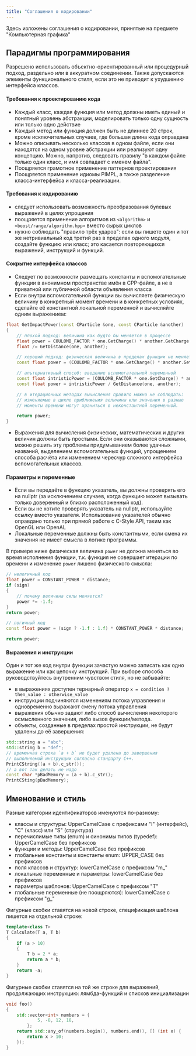 ```yaml
---
title: "Соглашения о кодировании"
---
```


Здесь изложены соглашения о кодировании, принятые на предмете "Компьютерная графика"

## Парадигмы программирования

Разрешено использовать объектно-ориентированный или процедурный подход, раздельно или в аккуратном соединении. Также допускаются элементы функционального стиля, если это не приводит к ухудшению интерфейса классов.

#### Требования к проектированию кода

- Каждый класс, каждая функция или метод должны иметь единый и понятный уровень абстракции, моделировать только одну сущность или только одно действие
- Каждый метод или функция должен быть не длиннее 20 строк, кроме исключительных случаев, где большая длина кода оправдана
- Можно описывать несколько классов в одном файле, если они находятся на одном уровне абстракции или реализуют одну концепцию. Можно, напротив, следовать правилу "в каждом файле только один класс, и имя совпадает с именем файла".
- Поощряется грамотное применение паттернов проектирования
- Поощряется применение идиомы PIMPL, а также разделение класса-интерфейса и класса-реализации.

#### Требования к кодированию

- следует использовать возможность преобразования булевых выражений в целях упрощения
- поощряется применение алгоритмов из `<algorithm>` и `<boost/range/algorithm.hpp>` вместо сырых циклов
- нужно соблюдать "правило трёх ударов": если вы пишете один и тот же нетривиальный код третий раз в пределах одного модуля, создайте функцию или класс; это касается повторяющихся выражений, инструкций и функций.

#### Сокрытие интерфейса классов

- Следует по возможности размещать константы и вспомогательные функции в анонимном пространстве имён в CPP-файле, а не в приватной или публичной области объявления класса
- Если внутри вспомогательной функции вы вычисляете физическую величину в конкретный момент времени и в конкретных условиях, сделайте её константной локальной переменной и вычисляйте одним выражением:

```cpp
float GetImpactPower(const CParticle &one, const CParticle &another)
{
    // плохой подход: величина как будто бы меняется в процессе
    float power = COULOMB_FACTOR * one.GetCharge() * another.GetCharge();
    float /= GetDistance(one, another);

    // хороший подход: физическая величина в пределах функции не меняется
    const float power = (COULOMB_FACTOR * one.GetCharge() * another.GetCharge()) / GetDistance(one, another);

    // альтернативный способ: введение вспомогательной переменной
    const float intristicPower = (COULOMB_FACTOR * one.GetCharge() * another.GetCharge());
    const float power = intristicPower / GetDistance(one, another);

    // в итерационных методах вычисления правило можно не соблюдать:
    // изменяемые в цикле приближения величины или значения в разные
    // моменты времени могут храниться в неконстантной переменной.

    return power;
}
```
- Выражения для вычисления физических, математических и других величин должны быть простыми. Если они оказываются сложными, можно решить эту проблемы придумыванием более удачных названий, выделением вспомогательных функций, упрощением способа расчёта или изменением чересчур сложного интерфейса вспомогательных классов.

#### Параметры и переменные

- Если вы передаёте в функцию указатель, вы должны проверять его на nullptr (за исключением случаев, когда функцию может вызывать только доверенный и близко расположенный код).
- Если вы не хотите проверять указатель на nullptr, используйте ссылку вместо указателя. Использование указателей обычно оправдано только при прямой работе с C-Style API, таким как OpenGL или OpenAL
- Локальные переменные должны быть константными, если смена их значения не имеет смысла в логике программы.

В примере ниже физическая величина `power` не должна меняться во время исполнения функции, т.к. функция не совершает итерации по времени и изменение `power` лишено физического смысла:

```cpp
// нелогичный код
float power = CONSTANT_POWER * distance;
if (sign)
{
    // почему величина силы меняется?
	power *= -1.f;
}
return power;

// логичный код
const float power = (sign ? -1.f : 1.f) * CONSTANT_POWER * distance;

return power;
```

#### Выражения и инструкции

Один и тот же код внутри функции зачастую можно записать как одно выражение или как цепочку инструкций. При выборе способа руководствуйтесь внутренним чувством стиля, но не забывайте:

- в выражениях доступен тернарный оператор `x = condition ? then_value : otherwise_value`
- инструкции подчиняются изменениям потока управления и одновременно выражают смену потока управления
- выражения обычно задают либо способ вычисления некоторого осмысленного значения, либо вызов функции/метода.
- объекты, созданные в пределах простой инструкции, не будут удалены до её завершения:

```cpp
std::string a = "abc";
std::string b = "def";
// временная строка `a + b` не будет удалена до завершения
// выполняемой инструкции согласно стандарту C++.
PrintCString((a + b).c_str());
// а вот так делать не надо
const char *pBadMemory = (a + b).c_str();
PrintCSting(pBadMemory);
```

## Именование и стиль

Разные категории идентификаторов именуются по-разному:

- классы и структуры: UpperCamelCase с префиксами "I" (интерфейс), "C" (класс) или "S" (структура)
- перечислимые типы (enum) и синонимы типов (typedef): UpperCamelCase без префиксов
- функции и методы: UpperCamelCase без префиксов
- глобальные константы и константы enum: UPPER_CASE без префиксов
- поля классов и структур: lowerCamelCase с префиксом "m_"
- локальные переменные и параметры: lowerCamelCase без префиксов
- параметры шаблонов: UpperCamelCase с префиксом "T"
- глобальные переменные (не поощряются): lowerCamelCase с префиксом "g_"

Фигурные скобки ставятся на новой строке, спецификация шаблона пишется на отдельной строке:

```cpp
template<class T>
T Calculate(T a, T b)
{
    if (a > 10)
    {
        T b = 2 * a;
        return a * b;
    }
    return -a;
}
```

Фигурные скобки ставятся на той же строке для выражений, продолжающих инструкцию: лямбда-функций и списков инициализации

```cpp
void foo()
{
    std::vector<int> numbers = {
            5, -8, 12, 18,
        };
    return std::any_of(numbers.begin(), numbers.end(), [] (int x) {
        return x > 10;
    });
}
```
